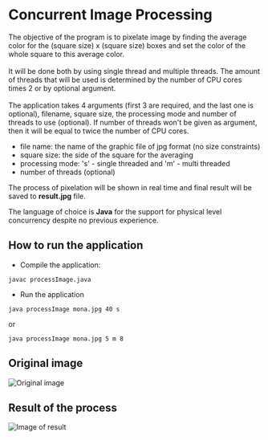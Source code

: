 # Concurrent Image Processing

The objective of the program is to pixelate image by finding the average color for the 
(square size) x (square size) boxes and set the color of the whole square to this average color. <br><br>
It will be done both by using single thread and multiple threads.
The amount of threads that will be used is determined by the number of CPU cores times 2 or by optional argument.
<br>
<br>
The application takes 4 arguments (first 3 are required, and the last one is optional), filename, square size, the processing mode and number of threads to use (optional). 
If number of threads won't be given as argument, then it will be equal to twice the number of CPU cores. 
<br>
<ul>
<li>file name: the name of the graphic file of jpg format (no size constraints)</li>
<li>square size: the side of the square for the averaging</li>
<li>processing mode: 's' - single threaded and 'm' - multi threaded</li>
<li>number of threads (optional)</li>
</ul>

The process of pixelation will be shown in real time and final result will be saved to **result.jpg** file.<br>

The language of choice is **Java** for the support for physical level concurrency despite no previous experience.

## How to run the application
<ul>
<li> Compile the application: 
</ul>

```
javac processImage.java
``` 

<ul>
<li> Run the application
</ul>

```
java processImage mona.jpg 40 s
```
or
```
java processImage mona.jpg 5 m 8
```

## Original image
![Original image](https://github.com/ADA-GWU/concurrency-Dashdamirli/blob/main/mona.jpg?raw=true)

## Result of the process
![Image of result](https://github.com/ADA-GWU/concurrency-Dashdamirli/blob/main/result.jpg?raw=true)
